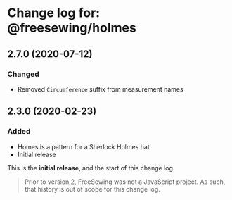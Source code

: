 # Change log for: @freesewing/holmes

## 2.7.0 (2020-07-12)

### Changed

- Removed `Circumference` suffix from measurement names

## 2.3.0 (2020-02-23)

### Added

- Homes is a pattern for a Sherlock Holmes hat
- Initial release

This is the **initial release**, and the start of this change log.

> Prior to version 2, FreeSewing was not a JavaScript project.
> As such, that history is out of scope for this change log.
